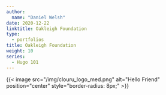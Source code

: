 ```yaml
---
author:
  name: "Daniel Welsh"
date: 2020-12-22
linktitle: Oakleigh Foundation
type:
  - portfolios
title: Oakleigh Foundation
weight: 10
series:
  - Hugo 101
---
```


<!-- ## Oakleigh Foundation -->

{{< image src="/img/clouru_logo_med.png" alt="Hello Friend" position="center" style="border-radius: 8px;" >}}
